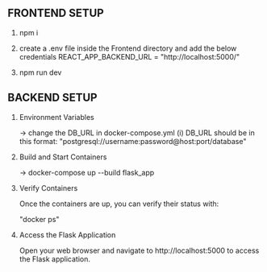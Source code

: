 ## FRONTEND SETUP

1. npm i

2. create a .env file inside the Frontend directory and add the below credentials
   REACT_APP_BACKEND_URL = "http://localhost:5000/"

3. npm run dev

## BACKEND SETUP

1. Environment Variables

   -> change the DB_URL in docker-compose.yml
   (i) DB_URL should be in this format: "postgresql://username:password@host:port/database"

2. Build and Start Containers

   -> docker-compose up --build flask_app

3. Verify Containers

   Once the containers are up, you can verify their status with:

   "docker ps"

4. Access the Flask Application

   Open your web browser and navigate to http://localhost:5000 to access the Flask application.
